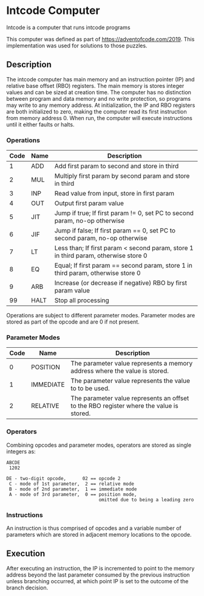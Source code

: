 # Intcode Computer

Intcode is a computer that runs intcode programs

This computer was defined as part of
https://adventofcode.com/2019. This implementation was used for
solutions to those puzzles.

## Description

The intcode computer has main memory and an instruction pointer (IP)
and relative base offset (RBO) registers. The main memory is stores
integer values and can be sized at creation time. The computer has no
distinction between program and data memory and no write protection,
so programs may write to any memory address. At initialization, the IP
and RBO registers are both initialized to zero, making the computer
read its first instruction from memory address 0. When run, the
computer will execute instructions until it either faults or halts.

### Operations

Code | Name | Description
-----|------|-------------------------------------------------------------------------------------
1    | ADD  | Add first param to second and store in third
2    | MUL  | Multiply first param by second param and store in third
3    | INP  | Read value from input, store in first param
4    | OUT  | Output first param value
5    | JIT  | Jump if true; If first param != 0, set PC to second param, no-op otherwise
6    | JIF  | Jump if false; If first param == 0, set PC to second param, no-op otherwise
7    | LT   | Less than; If first param < second param, store 1 in third param, otherwise store 0
8    | EQ   | Equal; If first param == second param, store 1 in third param, otherwise store 0
9    | ARB  | Increase (or decrease if negative) RBO by first param value
99   | HALT | Stop all processing

Operations are subject to different parameter modes. Parameter modes
are stored as part of the opcode and are 0 if not present.

### Parameter Modes

Code | Name      | Description
-----|-----------|----------------------------------------------------------------------------------------
0    | POSITION  | The parameter value represents a memory address where the value is stored.
1    | IMMEDIATE | The parameter value represents the value to to be used.
2    | RELATIVE  | The parameter value represents an offset to the RBO register where the value is stored.

### Operators

Combining opcodes and parameter modes, operators are stored as single integers as:

```
ABCDE
 1202

DE - two-digit opcode,      02 == opcode 2
 C - mode of 1st parameter,  2 == relative mode
 B - mode of 2nd parameter,  1 == immediate mode
 A - mode of 3rd parameter,  0 == position mode,
                                  omitted due to being a leading zero
```

### Instructions
An instruction is thus comprised of opcodes and a variable number of
parameters which are stored in adjacent memory locations to the opcode.


## Execution

After executing an instruction, the IP is incremented to point to the
memory address beyond the last parameter consumed by the previous
instruction unless branching occurred, at which point IP is set to the
outcome of the branch decision.

